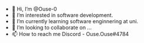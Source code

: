 - 👋 Hi, I’m @Ouse-0
- 👀 I’m interested in software development.
- 🌱 I’m currently learning software enginnering at uni.
- 💞️ I’m looking to collaborate on ...
- 📫 How to reach me Discord - Ouse.Ouse#4784
